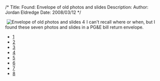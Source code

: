/*
Title: Found: Envelope of old photos and slides
Description:
Author: Jordan Eldredge
Date: 2008/03/12
*/

<a href="http://blog.classicalcode.com/wp-content/uploads/2008/02/photo-0039.jpg" title="Envelope of old photos and slides 4"><img src="http://blog.classicalcode.com/wp-content/uploads/2008/02/photo-0039.thumbnail.jpg" alt="Envelope of old photos and slides 4" align="left" hspace="5" /></a>I can't recall where or when, but I found these seven photos and slides in a PG&amp;E bill return envelope.

- <a href="http://blog.classicalcode.com/wp-content/uploads/2008/02/photo-0043.jpg" title="Envelope of old photos and slides 1">1</a>
- <a href="http://blog.classicalcode.com/wp-content/uploads/2008/02/photo-0042.jpg" title="Envelope of old photos and slides 2">2</a>
- <a href="http://blog.classicalcode.com/wp-content/uploads/2008/02/photo-0042.jpg" title="Envelope of old photos and slides 2">3</a>
- <a href="http://blog.classicalcode.com/wp-content/uploads/2008/02/photo-0041.jpg" title="Envelope of old photos and slides 3">4</a>
- <a href="http://blog.classicalcode.com/wp-content/uploads/2008/02/photo-0041.jpg" title="Envelope of old photos and slides 3">5</a>
- <a href="http://blog.classicalcode.com/wp-content/uploads/2008/02/photo-0038.jpg" title="Envelope of old photos and slides 5">6</a>
- <a href="http://blog.classicalcode.com/wp-content/uploads/2008/02/photo-0037.jpg" title="Envelope of old photos and slides 6">7</a>
- <a href="http://blog.classicalcode.com/wp-content/uploads/2008/02/photo-0036.jpg" title="Envelope of old photos and slides 7">8</a>
